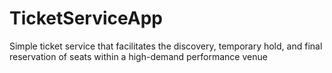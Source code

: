 # TicketServiceApp
Simple ticket service that facilitates the discovery, temporary hold, and final reservation of seats within a high-demand performance venue
